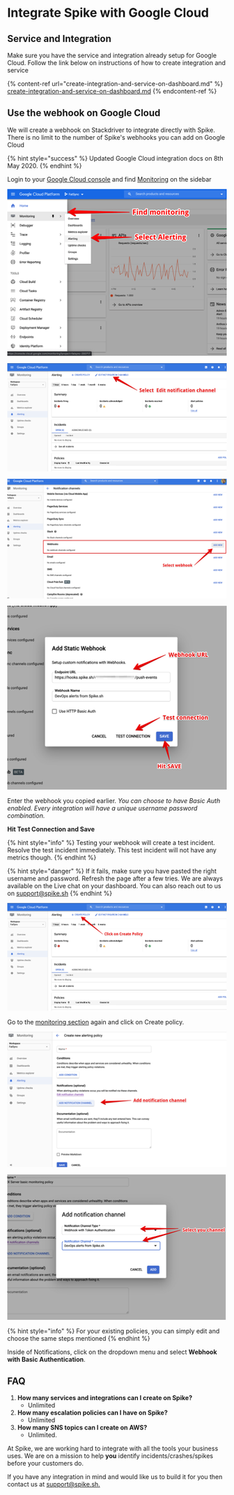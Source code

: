 # Integrate Spike with Google Cloud

## Service and Integration

Make sure you have the service and integration already setup for Google Cloud. Follow the link below on instructions of how to create integration and service

{% content-ref url="create-integration-and-service-on-dashboard.md" %}
[create-integration-and-service-on-dashboard.md](create-integration-and-service-on-dashboard.md)
{% endcontent-ref %}

## Use the webhook on Google Cloud

We will create a webhook on Stackdriver to integrate directly with Spike. There is no limit to the number of Spike's webhooks you can add on Google Cloud

{% hint style="success" %}
Updated Google Cloud integration docs on 8th May 2020.
{% endhint %}

Login to your [Google Cloud console](https://console.cloud.google.com) and find [Monitoring](https://console.cloud.google.com/monitoring) on the sidebar

![Select alerting in Monitoring sub menu](<../.gitbook/assets/image (16).png>)

![Click on edit notification channel](../.gitbook/assets/new-2-gcp-edit-notification-channel.png)

![Select webhook](../.gitbook/assets/new-3-gcp-select-webhook.png)

![Paste the webhook and give an appropriate name](../.gitbook/assets/new-4-gcp-test-connection.png)

Enter the webhook you copied earlier. _You can choose to have Basic Auth enabled. Every integration will have a unique username password combination._

**Hit Test Connection and Save**

{% hint style="info" %}
Testing your webhook will create a test incident. Resolve the test incident immediately. This test incident will not have any metrics though.
{% endhint %}

{% hint style="danger" %}
If it fails, make sure you have pasted the right username and password. Refresh the page after a few tries. We are always available on the Live chat on your dashboard. You can also reach out to us on [support@spike.sh](mailto:support@spike.sh)
{% endhint %}

![Create a new policy](../.gitbook/assets/new-5-gcp.png)

Go to the [monitoring section](https://console.cloud.google.com/monitoring) again and click on Create policy.

![Add your conditions for alerts and select notification channel](<../.gitbook/assets/new-6-gcp (1).png>)

![Select the notification channel we just created](../.gitbook/assets/new-7-gcp.png)

{% hint style="info" %}
For your existing policies, you can simply edit and choose the same steps mentioned
{% endhint %}

Inside of Notifications, click on the dropdown menu and select **Webhook with Basic Authentication**.



## FAQ

1. **How many services and integrations can I create on Spike?**
   * Unlimited
2. **How many escalation policies can I have on Spike?**
   * Unlimited
3. **How many SNS topics can I create on AWS?**
   * Unlimited.

At Spike, we are working hard to integrate with all the tools your business uses. We are on a mission to help **you** identify incidents/crashes/spikes before your customers do.

If you have any integration in mind and would like us to build it for you then contact us at [support@spike.sh.](mailto:support@spike.sh)
